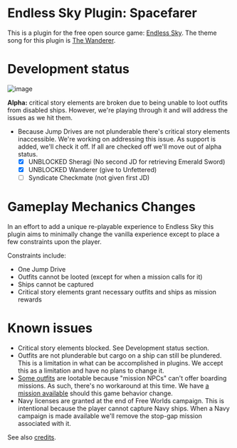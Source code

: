 # Endless Sky Plugin: Spacefarer

This is a plugin for the free open source game: [Endless Sky][ES].  The theme
song for this plugin is [The Wanderer][the-wanderer].

# Development status

![image](https://user-images.githubusercontent.com/875669/155867171-af301f43-8408-4db2-9430-e4f4a1a05843.png)

**Alpha:** critical story elements are broken due to being unable to loot
outfits from disabled ships.  However, we're playing through it and will address
the issues as we hit them.

- Because Jump Drives are not plunderable there's critical story elements
  inaccessible.  We're working on addressing this issue.  As support is added,
  we'll check it off.  If all are checked off we'll move out of alpha status.
  - [x] UNBLOCKED Sheragi (No second JD for retrieving Emerald Sword)
  - [x] UNBLOCKED Wanderer (give to Unfettered)
  - [ ] Syndicate Checkmate (not given first JD)

# Gameplay Mechanics Changes

In an effort to add a unique re-playable experience to Endless Sky this plugin
aims to minimally change the vanilla experience except to place a few
constraints upon the player.

Constraints include:

- One Jump Drive
- Outfits cannot be looted (except for when a mission calls for it)
- Ships cannot be captured
- Critical story elements grant necessary outfits and ships as mission rewards

# Known issues

- Critical story elements blocked.  See Development status section.
- Outfits are not plunderable but cargo on a ship can still be plundered.  This
  is a limitation in what can be accomplished in plugins.  We accept this as a
  limitation and have no plans to change it.
- [Some outfits](metadata/skip-outfits.txt) are lootable because "mission NPCs"
  can't offer boarding missions.  As such, there's no workaround at this time.
  We have [a mission available][fw-drone] should this game behavior change.
- Navy licenses are granted at the end of Free Worlds campaign.  This is
  intentional because the player cannot capture Navy ships.  When a Navy
  campaign is made available we'll remove the stop-gap mission associated with
  it.


See also [credits](credits.md).

[ES]: https://github.com/endless-sky/endless-sky
[the-wanderer]: https://www.youtube.com/watch?v=FCW0HviPEEY
[fw-drone]: metadata/fw-drone-mission.txt
